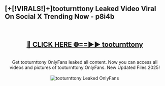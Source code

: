 <h2>[+[!VIRALS!]+]tooturnttony Leaked Video Viral On Social X Trending Now - p8i4b</h2>
<br>
<div align="center">
<h2><a href="https://libra.edu.pl?tooturnttony" rel="nofollow">🔴 CLICK HERE 🌐==►► tooturnttony</a></h2>
<br>
Get tooturnttony OnlyFans leaked all content. Now you can access all videos and pictures of tooturnttony OnlyFans. New Updated Files 2025!
<br>
<br>
<a href="https://libra.edu.pl?tooturnttony" rel="nofollow" data-target="animated-image.originalLink"><img src="https://i.ibb.co.com/WyWwxjT/player-gif2.gif" alt="tooturnttony Leaked OnlyFans" style="max-width: 100%; display: inline-block;" data-target="animated-image.originalImage"></a>
</div>
<br>